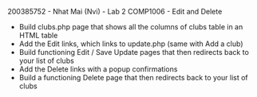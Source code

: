 200385752 - Nhat Mai (Nvi) - Lab 2 COMP1006 - Edit and Delete

- Build clubs.php page that shows all the columns of clubs table in an HTML table
- Add the Edit links, which links to update.php (same with Add a club)
- Build functioning Edit / Save Update pages that then redirects back to your list of clubs
- Add the Delete links with a popup confirmations
- Build a functioning Delete page that then redirects back to your list of clubs